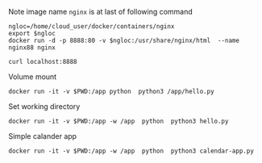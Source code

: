 Note image name `nginx` is at last of following command
```
ngloc=/home/cloud_user/docker/containers/nginx
export $ngloc
docker run -d -p 8888:80 -v $ngloc:/usr/share/nginx/html  --name nginx88 nginx

curl localhost:8888

```
Volume mount
```
docker run -it -v $PWD:/app python  python3 /app/hello.py
```
Set working directory
```
docker run -it -v $PWD:/app -w /app  python  python3 hello.py
```
Simple calander app
```
docker run -it -v $PWD:/app -w /app  python  python3 calendar-app.py
```